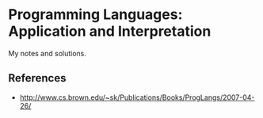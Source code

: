 # Programming Languages: Application and Interpretation

My notes and solutions.

## References

- http://www.cs.brown.edu/~sk/Publications/Books/ProgLangs/2007-04-26/

